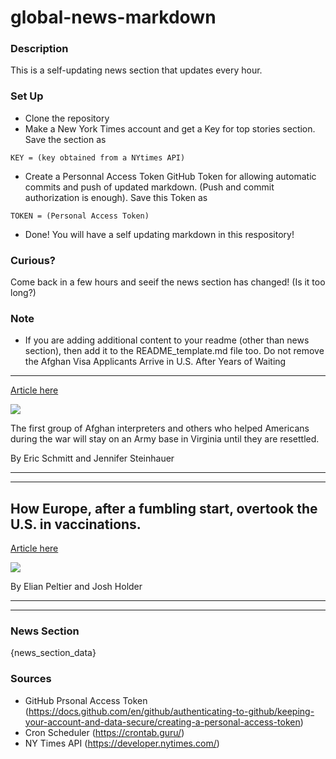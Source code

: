 # global-news-markdown

### Description 
This is a self-updating news section that updates every hour.

### Set Up 
* Clone the repository
* Make a New York Times account and get a Key for top stories section. Save the section as 
 ```
 KEY = (key obtained from a NYtimes API)
 ```
*  Create a Personnal Access Token GitHub Token for allowing automatic commits and push of updated markdown. (Push and commit authorization is enough). Save this Token as 
```
TOKEN = (Personal Access Token)
```
* Done! You will have a self updating markdown in this respository!

### Curious?
Come back in a few hours and seeif the news section has changed! (Is it too long?)

### Note
* If you are adding additional content to your readme (other than news section), then add it to the README_template.md file too. Do not remove the Afghan Visa Applicants Arrive in U.S. After Years of Waiting
------------------------------------------------------------

[Article here](https://www.nytimes.com/2021/07/30/us/politics/afghan-interpreters-evacuated.html)

[![](https://static01.nyt.com/images/2021/07/30/us/politics/30dc-afghan-visas/merlin_189872766_e18a6a7b-4569-4a0d-b9e0-13a9f7a3de48-superJumbo.jpg)](https://www.nytimes.com/2021/07/30/us/politics/afghan-interpreters-evacuated.html)

The first group of Afghan interpreters and others who helped Americans during the war will stay on an Army base in Virginia until they are resettled.

By Eric Schmitt and Jennifer Steinhauer

* * *

* * *

How Europe, after a fumbling start, overtook the U.S. in vaccinations.
----------------------------------------------------------------------

[Article here](https://www.nytimes.com/2021/07/30/world/how-europe-after-a-fumbling-start-overtook-the-us-in-vaccinations.html)

[![](https://static01.nyt.com/images/2021/07/29/us/EU-US-vaccination-promo-1627593309433/EU-US-vaccination-promo-1627593309433-superJumbo.png)](https://www.nytimes.com/2021/07/30/world/how-europe-after-a-fumbling-start-overtook-the-us-in-vaccinations.html)

By Elian Peltier and Josh Holder

* * *

* * *

### News Section 
{news_section_data}


### Sources 
* GitHub Prsonal Access Token (https://docs.github.com/en/github/authenticating-to-github/keeping-your-account-and-data-secure/creating-a-personal-access-token)
* Cron Scheduler (https://crontab.guru/)
* NY Times API (https://developer.nytimes.com/)
